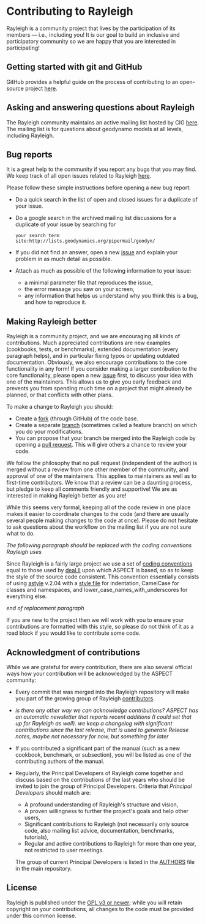 # Contributing to Rayleigh
Rayleigh is a community project that lives by the participation of its
members — i.e., including you! It is our goal to build an inclusive
and participatory community so we are happy that you are interested in
participating! 

## Getting started with git and GitHub
GitHub provides a helpful
guide on the process of contributing to an open-source project
[here](https://opensource.guide/how-to-contribute/).

## Asking and answering questions about Rayleigh
The Rayleigh community maintains an active mailing list hosted by CIG
[here](https://lists.geodynamics.org/cgi-bin/mailman/listinfo/geodyn). The
mailing list is for questions about geodynamo models at all levels, including
Rayleigh.

## Bug reports
It is a great help to the community if you report any bugs that you
may find. We keep track of all open issues related to Rayleigh
[here](https://github.com/geodynamics/aspect/issues). 

Please follow these simple instructions before opening a new bug report:

- Do a quick search in the list of open and closed issues for a duplicate of
  your issue.
- Do a google search in the archived mailing list discussions for a
  duplicate of your issue by searching for 

  `your search term site:http://lists.geodynamics.org/pipermail/geodyn/`
- If you did not find an answer, open a new
  [issue](https://github.com/geodynamics/Rayleigh/issues/new) and explain your
  problem in as much detail as possible.
- Attach as much as possible of the following information to your issue:
  - a minimal parameter file that reproduces the issue,
  - the error message you saw on your screen,
  - any information that helps us understand why you think this is a bug, and
    how to reproduce it.

## Making Rayleigh better
Rayleigh is a community project, and we are encouraging all kinds of
contributions. Much
appreciated contributions are new examples (cookbooks, tests, or benchmarks),
extended documentation (every paragraph helps), and in particular fixing typos
or updating outdated documentation. Obviously, we also encourage
contributions to the core functionality in any form! If you consider making a
larger contribution to the core functionality, please open a new
[issue](https://github.com/geodynamics/Rayleigh/issues/new) first, to discuss
your idea with one of the maintainers. This allows us to give you early
feedback and prevents you from spending much time on a project that might already be
planned, or that conflicts with other plans.

To make a change to Rayleigh you should:
- Create a
[fork](https://guides.github.com/activities/forking/#fork) (through GitHub) of
the code base.
- Create a separate
[branch](https://guides.github.com/introduction/flow/) (sometimes called a
feature branch) on which you do your modifications.
- You can propose that your branch be merged into the Rayleigh
code by opening a [pull request](https://guides.github.com/introduction/flow/).
This will give others a chance to review your code. 

We follow the philosophy that no pull request (independent of the author) is
merged without a review from one other member of the community, and approval of
one of the maintainers. This applies to maintainers as well as to first-time
contributors. We know that a review can be a daunting process, but pledge to
keep all comments friendly and supportive! We are as
interested in making Rayleigh better as you are!

While this seems very
formal, keeping all of the code review in one place makes it easier to
coordinate changes to the code (and there are usually several people making
changes to the code at once). Please do
not hesitate to ask questions about the workflow on the mailing list if you are
not sure what to do.

*The following paragraph should be replaced with the coding conventions Rayleigh uses*

Since Rayleigh is a fairly large project we
use a set of [coding
conventions](https://www.dealii.org/developer/doxygen/deal.II/CodingConventions.html)
equal to those used by <a href="http://www.dealii.org">deal.II</a>
upon which ASPECT is based, so as to keep the style of the source code
consistent. This convention essentially consists of using
[astyle](http://astyle.sourceforge.net/astyle.html) v.2.04 with a
[style file](doc/astyle.rc) for indentation, CamelCase for classes and
namespaces, and lower_case_names_with_underscores for everything else. 

*end of replacement paragraph*

If you are new to the project then we will work with you to ensure your
contributions are formatted with this style, so please do not think of it as a
road block if you would like to contribute some code.



## Acknowledgment of contributions
While we are grateful for every contribution, there are also several official
ways how your contribution will be acknowledged by the ASPECT community:
- Every commit that was merged into the Rayleigh repository will make you part of
  the growing group of Rayleigh
  [contributors](https://github.com/geodynamics/Rayleigh/graphs/contributors).
- *is there any other way we can acknowledge contributions? ASPECT has an automatic
  newsletter that reports recent additions (I could set that up for Rayleigh as well).
  we keep a changelog with significant contributions since the last release, that is
  used to generate Release notes, maybe not necessary for now, but something for later*
- If you contributed a significant part of the manual (such as a new cookbook,
  benchmark, or subsection), you will be listed as one of the contributing
  authors of the manual.
- Regularly, the Principal Developers of Rayleigh come together and discuss based
  on the contributions of the last years who should be invited to join the
  group of Principal Developers. Criteria that *Principal Developers* should
  match are:

  - A profound understanding of Rayleigh's structure and vision,
  - A proven willingness to further the project's goals and help other users,
  - Significant contributions to Rayleigh (not necessarily only source code,
    also mailing list advice, documentation, benchmarks, tutorials),
  - Regular and active contributions to Rayleigh for more than one year,
    not restricted to user meetings.

  The group of current Principal Developers is listed in the [AUTHORS](AUTHORS)
  file in the main repository.

## License
Rayleigh is published under the [GPL v3 or newer](LICENSE); while you
will retain copyright on your contributions, all changes to the code
must be provided under this common license.
